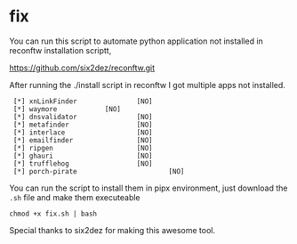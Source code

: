 # fix
You can run this script to automate python application not installed in reconftw installation scriptt, 

https://github.com/six2dez/reconftw.git

After running the ./install script in reconftw I got multiple apps not installed.


```
 [*] xnLinkFinder               [NO]        
 [*] waymore            [NO]
 [*] dnsvalidator               [NO]                                                                     
 [*] metafinder                 [NO]                                                                     
 [*] interlace                  [NO]                                                                     
 [*] emailfinder                [NO]                                                                     
 [*] ripgen                     [NO]
 [*] ghauri                     [NO]      
 [*] trufflehog                 [NO]                                                                     
 [*] porch-pirate                       [NO]

```
You can run the script to install them in pipx environment, just download the `.sh` file and make them executeable

```
chmod +x fix.sh | bash
```

Special thanks to six2dez for making this awesome tool.
